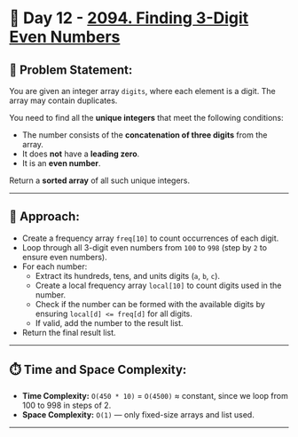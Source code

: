 # 📅 Day 12 - [2094. Finding 3-Digit Even Numbers](https://leetcode.com/problems/finding-3-digit-even-numbers/)

## 🧾 Problem Statement:
You are given an integer array `digits`, where each element is a digit. The array may contain duplicates.

You need to find all the **unique integers** that meet the following conditions:
- The number consists of the **concatenation of three digits** from the array.
- It does **not** have a **leading zero**.
- It is an **even number**.

Return a **sorted array** of all such unique integers.

---

## 🧠 Approach:
- Create a frequency array `freq[10]` to count occurrences of each digit.
- Loop through all 3-digit even numbers from `100` to `998` (step by `2` to ensure even numbers).
- For each number:
  - Extract its hundreds, tens, and units digits (`a`, `b`, `c`).
  - Create a local frequency array `local[10]` to count digits used in the number.
  - Check if the number can be formed with the available digits by ensuring `local[d] <= freq[d]` for all digits.
  - If valid, add the number to the result list.
- Return the final result list.

---

## ⏱️ Time and Space Complexity:
- **Time Complexity:** `O(450 * 10)` = `O(4500)` ≈ constant, since we loop from 100 to 998 in steps of 2.
- **Space Complexity:** `O(1)` — only fixed-size arrays and list used.

---
